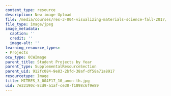 ```yaml
---
content_type: resource
description: New image Upload
file: /media/courses/res-3-004-visualizing-materials-science-fall-2017/7e22190c8cd9a1afce30f1898c6f9e89_MITRES_3_004F17_10_anon-th.jpg
file_type: image/jpeg
image_metadata:
  caption: ''
  credit: ''
  image-alt: ''
learning_resource_types:
- Projects
ocw_type: OCWImage
parent_title: Student Projects by Year
parent_type: SupplementalResourceSection
parent_uid: 912fc084-9e83-2bfd-38af-df58a71a8917
resourcetype: Image
title: MITRES_3_004F17_10_anon-th.jpg
uid: 7e22190c-8cd9-a1af-ce30-f1898c6f9e89
---
```

